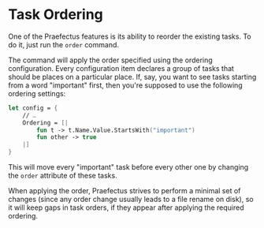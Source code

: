 ﻿Task Ordering
=============
One of the Praefectus features is its ability to reorder the existing tasks. To
do it, just run the `order` command.

The command will apply the order specified using the ordering configuration.
Every configuration item declares a group of tasks that should be places on a
particular place. If, say, you want to see tasks starting from a word
"important" first, then you're supposed to use the following ordering settings:

```fsharp
let config = {
    // …
    Ordering = [|
        fun t -> t.Name.Value.StartsWith("important")
        fun other -> true
    |]
}
```

This will move every "important" task before every other one by changing
the `order` attribute of these tasks.

When applying the order, Praefectus strives to perform a minimal set of changes
(since any order change usually leads to a file rename on disk), so it will
keep gaps in task orders, if they appear after applying the required ordering.
